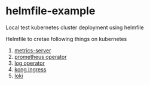 # helmfile-example
Local test kubernetes cluster deployment using helmfile

Helmfile to cretae following things on kubernetes

1. [metrics-server]
2. [prometheus operator]
3. [log operator]
4. [kong ingress]
5. [loki]



[metrics-server]: https://github.com/helm/charts/tree/master/stable/metrics-server
[prometheus operator]: https://github.com/helm/charts/tree/master/stable/prometheus-operator
[log operator]: https://github.com/banzaicloud/logging-operator
[kong ingress]: https://github.com/Kong/charts/tree/main/charts/kong
[loki]: https://grafana.github.io/loki/charts/
